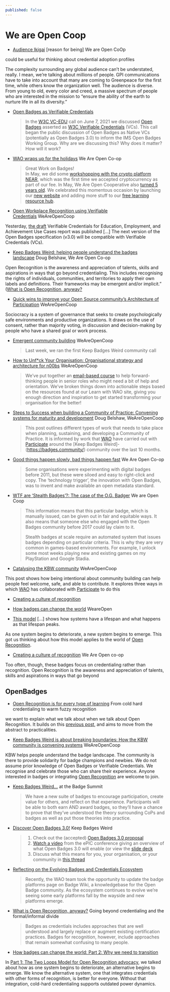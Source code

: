 ```yaml
---
published: false
---
```


# We are Open Coop
* [Audience Ikigai](https://blog.weareopen.coop/audience-ikigai-be0cebe4cea) [reason for being] We are Open CoOp

could be useful for thinking about credential adoption profiles

The complexity surrounding any global audience can’t be understated, really. I mean, we’re talking about millions of people. GPI communications have to take into account that many are coming to Greenpeace for the first time, while others know the organization well. The audience is diverse. From young to old, every color and creed, a massive spectrum of people who are interested in the mission to “ensure the ability of the earth to nurture life in all its diversity.”
* [Open Badges as Verifiable Credentials](https://kayaelle.medium.com/in-the-w3c-vc-edu-call-on-june7-2021-we-discussed-open-badges-asserted-as-w3c-verifiable-90391cb9a7b7)
  > In the [W3C VC-EDU](https://w3c-ccg.github.io/vc-ed/) call on June 7, 2021 we discussed [Open Badges](https://openbadges.org/) asserted as [W3C Verifiable Credentials](https://www.w3.org/TR/vc-data-model/) (VCs). This call began the public discussion of Open Badges as Native VCs (potentially as Open Badges 3.0) to inform the IMS Open Badges Working Group. Why are we discussing this? Why does it matter? How will it work?
* [WAO wraps up for the holidays](https://blog.weareopen.coop/wao-wraps-up-for-the-holidays-c85bff4c910c) We Are Open Co-op
  > Great Work on Badges!\
  > In May, we did some [workshopping with the crypto platform NEAR](https://weareopen.coop/near/), which was the first time we accepted cryptocurrency as part of our fee. In May, We Are Open Cooperative also [turned 5 years old](https://blog.weareopen.coop/wao-turns-five-30747f4df0f9). We celebrated this momentous occasion by launching our [new website](https://weareopen.coop/) and adding more stuff to our [free learning resource hub](https://learnwith.weareopen.coop/).

* [Open Workplace Recognition using Verifiable Credentials](https://blog.weareopen.coop/open-workplace-recognition-using-verifiable-credentials-fc0134fad7ec) WeAreOpenCoop

Yesterday, [the draft](https://w3c-ccg.github.io/vc-ed-use-cases/) Verifiable Credentials for Education, Employment, and Achievement Use Cases report was published [...] The next version of the Open Badges specification (v3.0) will be compatible with Verifiable Credentials (VCs).

* [Keep Badges Weird: helping people understand the badges landscape](https://blog.weareopen.coop/keep-badges-weird-helping-people-understand-the-badges-landscape-79cc8cf7281) Doug Belshaw, We Are Open Co-op

Open Recognition is the awareness and appreciation of talents, skills and aspirations in ways that go beyond credentialing. This includes recognising the rights of individuals, communities, and territories to apply their own labels and definitions. Their frameworks may be emergent and/or implicit.” ([What is Open Recognition, anyway?](https://blog.weareopen.coop/what-is-open-recognition-anyway-9f38ec1f8629)
* [Quick wins to improve your Open Source community’s Architecture of Participation](https://blog.weareopen.coop/quick-wins-to-improve-your-open-source-communitys-architecture-of-participation-9d0e6c8d60fe) WeAreOpenCoop

Sociocracy is a system of governance that seeks to create psychologically safe environments and productive organizations. It draws on the use of consent, rather than majority voting, in discussion and decision-making by people who have a shared goal or work process.
* [Emergent community building](https://blog.weareopen.coop/emergent-community-building-a35f9431d8a) WeAreOpenCoop
  > Last week, we ran the first Keep Badges Weird community call

* [How to Unf*ck Your Organisation: Organisational strategy and architecture for n00bs](https://blog.weareopen.coop/how-to-unf-ck-your-organisation-b73851dbeba5) WeAreOpenCoop
  > We’ve put together an [email-based course](https://learnwith.weareopen.coop/courses/org-strategy/) to help forward-thinking people in senior roles who might need a bit of help and orientation. We’ve broken things down into actionable steps based on the resources found at our Learn with WAO site, giving you enough direction and inspiration to get started transforming your organisation for the better!
* [Steps to Success when building a Community of Practice: Convening systems for maturity and development](https://blog.weareopen.coop/steps-to-success-when-building-a-community-of-practice-15bd7ed9ac5c) Doug Belshaw, WeAreOpenCoop
  > This post outlines different types of work that needs to take place when planning, sustaining, and developing a Community of Practice. It is informed by work that [WAO](https://weareopen.coop/) have carried out with [Participate](https://participate.com/) around the [Keep Badges Weird]-(https://badges.community/) community over the last 10 months.
* [Good things happen slowly, bad things happen fast](https://blog.weareopen.coop/good-things-happen-slowly-bad-things-happen-fast-2fd894cbd4df) We Are Open Co-op
  > Some organisations were experimenting with digital badges before 2011, but these were siloed and easy to right-click and copy. The ‘technology trigger’, the innovation with Open Badges, was to invent and make available an open metadata standard.
* [WTF are ‘Stealth Badges’?: The case of the O.G. Badger](https://blog.weareopen.coop/wtf-are-stealth-badges-41130a75a1a9) We are Open Coop
  > This information means that this particular badge, which is manually issued, can be given out in fair and equitable ways. It also means that someone else who engaged with the Open Badges community before 2017 could lay claim to it.
  > 
  > Stealth badges at scale require an automated system that issues badges depending on particular criteria. This is why they are very common in games-based environments. For example, I unlock some most weeks playing new and existing games on my PlayStation and Google Stadia.
* [Catalysing the KBW community](https://blog.weareopen.coop/catalysing-the-kbw-community-fa89db943418) WeAreOpenCoop

This post shows how being intentional about community building can help people feel welcome, safe, and able to contribute. It explores three ways in which [WAO](https://weareopen.coop/) has collaborated with [Participate](https://participate.com/) to do this

* [Creating a culture of recognition](https://blog.weareopen.coop/creating-a-culture-of-recognition-39ffdb6cf943)
* [How badges can change the world](https://blog.weareopen.coop/how-badges-can-change-the-world-73529560caa3) WeareOpen

* [This model](https://www.youtube.com/watch?v=ZcyHKKc2LVg) […] shows how systems have a lifespan and what happens as that lifespan peaks.

As one system begins to deteriorate, a new system begins to emerge. This got us thinking about how this model applies to the world of [Open Recognition](https://blog.weareopen.coop/what-is-open-recognition-anyway-9f38ec1f8629).


* [Creating a culture of recognition](https://blog.weareopen.coop/creating-a-culture-of-recognition-39ffdb6cf943) We Are Open co-op

Too often, though, these badges focus on credentialing rather than recognition. Open Recognition is the awareness and appreciation of talents, skills and aspirations in ways that go beyond
## OpenBadges

* [Open Recognition is for every type of learning](https://blog.weareopen.coop/open-recognition-is-for-every-type-of-learning-ffd137a6fe17) From cold hard credentialing to warm fuzzy recognition

we want to explain what we talk about when we talk about Open Recognition. It builds on this [previous post](https://blog.weareopen.coop/what-is-open-recognition-anyway-9f38ec1f8629), and aims to move from the abstract to practicalities.
* [Keep Badges Weird is about breaking boundaries: How the KBW community is convening systems](https://blog.weareopen.coop/keep-badges-weird-is-about-breaking-boundaries-42afb0415826) WeAreOpenCoop

KBW helps people understand the badge landscape. The community is there to provide solidarity for badge champions and newbies. We do not assume prior knowledge of Open Badges or Verifiable Credentials. We recognise and celebrate those who can share their experience. Anyone interested in badges or integrating [Open Recognition](https://blog.weareopen.coop/what-is-open-recognition-anyway-9f38ec1f8629) are welcome to join.
* [Keep Badges Weird…](https://blog.weareopen.coop/keep-badges-weird-e26a1b055ff5) at the Badge Summit
  > We have a new suite of badges to encourage participation, create value for others, and reflect on that experience. Participants will be able to both earn AND award badges, so they’ll have a chance to prove that they’ve understood the theory surrounding CoPs and badges as well as put those theories into practice.
* [Discover Open Badges 3.0!](https://app.participate.com/communities/keep-badges-weird/62003f3f-a7ba-4f6a-990a-64d6f893016d/announcements/0bc15852-0f91-48c8-a7ca-478b246b553c) Keep Badges Weird
  > 1. Check out the (accepted) [Open Badges 3.0 proposal](https://github.com/IMSGlobal/openbadges-specification/files/6977048/Proposal-Open-Badges-3.0-update-08-11-2021.pdf)​
  > 2. ​[Watch a video](https://www.youtube.com/watch?v=QDGPwR1F3FY&t=1357s) from the ePIC conference giving an overview of what Open Badges 3.0 will enable (or view the [slide deck](https://docs.google.com/presentation/d/1NEJoQaI9b6KC1EFDDhR3MGybGVoa0R3bQh0xuKtUKkY)
  > 3. Discuss what this means for you, your organisation, or your community in [this thread](https://app.participate.com/discussions/open-badges-3-0/68917656-db8f-4932-88fd-153fdb54e285)​
* [Reflecting on the Evolving Badges and Credentials Ecosystem](https://blog.weareopen.coop/reflecting-on-the-evolving-badges-and-credentials-ecosystem-6efac4d673d3)
  > Recently, the WAO team took the opportunity to update the badge platforms page on Badge Wiki, a knowledgebase for the Open Badge community. As the ecosystem continues to evolve we’re seeing some early platforms fall by the wayside and new platforms emerge.
* [What is Open Recognition, anyway?](https://blog.weareopen.coop/what-is-open-recognition-anyway-9f38ec1f8629) Going beyond credentialing and the formal/informal divide
  > Badges as credentials includes approaches that are well understood and largely replace or augment existing certification practices. Badges for recognition, however, include approaches that remain somewhat confusing to many people.

* [How badges can change the world: Part 2: Why we need to transition](https://blog.weareopen.coop/how-badges-can-change-the-world-65395581f90c)

In [Part 1: The Two Loops Model for Open Recognition advocacy](https://blog.weareopen.coop/how-badges-can-change-the-world-73529560caa3), we talked about how as one system begins to deteriorate, an alternative begins to emerge. We know the alternative system, one that integrates credentials with other forms of recognition, is better for everyone. Without that integration, cold-hard credentialing supports outdated power dynamics.
